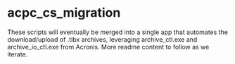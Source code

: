 # acpc_cs_migration

These scripts will eventually be merged into a single app that automates the download/upload of .tibx archives,
leveraging archive_ctl.exe and archive_io_ctl.exe from Acronis. More readme content to follow as we iterate.
